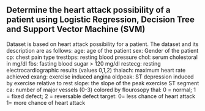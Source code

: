 ## Determine the heart attack possibility of a patient using Logistic Regression, Decision Tree and Support Vector Machine (SVM)

Dataset is based on heart attack possibility for a patient. The dataset and its description are as follows:
age: age of the patient
sex: Gender of the patient
cp: chest pain type
trestbps: resting blood pressure
chol: serum cholestoral in mg/dl
fbs: fasting blood sugar > 120 mg/dl
restecg: resting electrocardiographic results (values 0,1,2)
thalach: maximum heart rate achieved
exang: exercise induced angina
oldpeak: ST depression induced by exercise relative to rest
slope: the slope of the peak exercise ST segment
ca: number of major vessels (0-3) colored by flourosopy
thal: 0 = normal; 1 = fixed defect; 2 = reversable defect
target: 0= less chance of heart attack 1= more chance of heart attack
